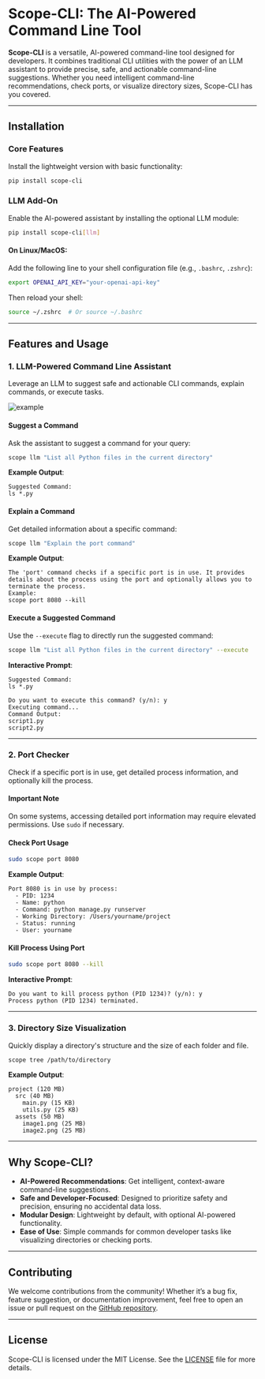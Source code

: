 
# Scope-CLI: The AI-Powered Command Line Tool

**Scope-CLI** is a versatile, AI-powered command-line tool designed for developers. It combines traditional CLI utilities with the power of an LLM assistant to provide precise, safe, and actionable command-line suggestions. Whether you need intelligent command-line recommendations, check ports, or visualize directory sizes, Scope-CLI has you covered.

---

## Installation

### Core Features
Install the lightweight version with basic functionality:
```bash
pip install scope-cli
```

### LLM Add-On
Enable the AI-powered assistant by installing the optional LLM module:
```bash
pip install scope-cli[llm]
```
#### On Linux/MacOS:
Add the following line to your shell configuration file (e.g., `.bashrc`, `.zshrc`):
```bash
export OPENAI_API_KEY="your-openai-api-key"
```
Then reload your shell:
```bash
source ~/.zshrc  # Or source ~/.bashrc
```

---

## Features and Usage

### 1. LLM-Powered Command Line Assistant
Leverage an LLM to suggest safe and actionable CLI commands, explain commands, or execute tasks.

![example](https://cache.sigaba.in/Screenshot%202024-11-17%20at%203.12.57%E2%80%AFPM.png)


#### Suggest a Command
Ask the assistant to suggest a command for your query:
```bash
scope llm "List all Python files in the current directory"
```

**Example Output**:
```text
Suggested Command:
ls *.py
```

#### Explain a Command
Get detailed information about a specific command:
```bash
scope llm "Explain the port command"
```

**Example Output**:
```text
The 'port' command checks if a specific port is in use. It provides details about the process using the port and optionally allows you to terminate the process.
Example:
scope port 8080 --kill
```

#### Execute a Suggested Command
Use the `--execute` flag to directly run the suggested command:
```bash
scope llm "List all Python files in the current directory" --execute
```

**Interactive Prompt**:
```text
Suggested Command:
ls *.py

Do you want to execute this command? (y/n): y
Executing command...
Command Output:
script1.py
script2.py
```

---

### 2. Port Checker
Check if a specific port is in use, get detailed process information, and optionally kill the process.

#### Important Note
On some systems, accessing detailed port information may require elevated permissions. Use `sudo` if necessary.

#### Check Port Usage
```bash
sudo scope port 8080
```

**Example Output**:
```text
Port 8080 is in use by process:
  - PID: 1234
  - Name: python
  - Command: python manage.py runserver
  - Working Directory: /Users/yourname/project
  - Status: running
  - User: yourname
```

#### Kill Process Using Port
```bash
sudo scope port 8080 --kill
```

**Interactive Prompt**:
```text
Do you want to kill process python (PID 1234)? (y/n): y
Process python (PID 1234) terminated.
```

---

### 3. Directory Size Visualization
Quickly display a directory's structure and the size of each folder and file.

```bash
scope tree /path/to/directory
```

**Example Output**:
```text
project (120 MB)
  src (40 MB)
    main.py (15 KB)
    utils.py (25 KB)
  assets (50 MB)
    image1.png (25 MB)
    image2.png (25 MB)
```

---

## Why Scope-CLI?

- **AI-Powered Recommendations**: Get intelligent, context-aware command-line suggestions.
- **Safe and Developer-Focused**: Designed to prioritize safety and precision, ensuring no accidental data loss.
- **Modular Design**: Lightweight by default, with optional AI-powered functionality.
- **Ease of Use**: Simple commands for common developer tasks like visualizing directories or checking ports.

---

## Contributing

We welcome contributions from the community! Whether it’s a bug fix, feature suggestion, or documentation improvement, feel free to open an issue or pull request on the [GitHub repository](https://github.com/deepampatel/scope-cli).

---

## License

Scope-CLI is licensed under the MIT License. See the [LICENSE](https://github.com/deepampatel/scope-cli/blob/main/LICENSE) file for more details.
